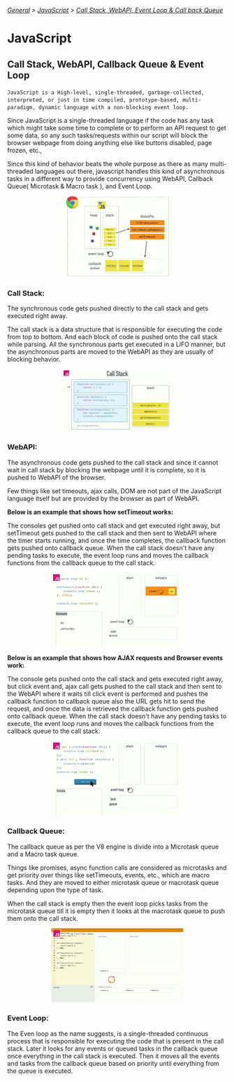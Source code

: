 _[General](../README.md) > [JavaScript](./main.md) > [Call Stack, WebAPI, Event Loop & Call back Queue](./CS_WAPI_CBQ_EL.md)_

# **JavaScript**

## **Call Stack, WebAPI, Callback Queue & Event Loop**

`JavaScript is a High-level, single-threaded, garbage-collected, interpreted, or just in time compiled, prototype-based, multi-paradigm, dynamic language with a non-blocking event loop.`

Since JavaScript is a single-threaded language if the code has any task which might take some time to complete or to perform an API request to get some data, so any such tasks/requests within our script will block the browser webpage from doing anything else like buttons disabled, page frozen, etc.,

Since this kind of behavior beats the whole purpose as there as many multi-threaded languages out there, javascript handles this kind of asynchronous tasks in a different way to provide concurrency using WebAPI, Callback Queue( Microtask & Macro task ), and Event Loop.

<img src="./browserengine.png" alt="Browser Engine" style="width:50%;padding:0 25%;"/>

### **Call Stack:**

The synchronous code gets pushed directly to the call stack and gets executed right away.

The call stack is a data structure that is responsible for executing the code from top to bottom. And each block of code is pushed onto the call stack while parsing. All the synchronous parts get executed in a LIFO manner, but the asynchronous parts are moved to the WebAPI as they are usually of blocking behavior.

<img src="./callstack.png" alt="call stack" style="width:50%;padding:0 25%;"/>

### **WebAPI:**

The asynchronous code gets pushed to the call stack and since it cannot wait in call stack by blocking the webpage until it is complete, so it is pushed to WebAPI of the browser.

Few things like set timeouts, ajax calls, DOM are not part of the JavaScript language itself but are provided by the browser as part of WebAPI.

**Below is an example that shows how setTimeout works:**

The consoles get pushed onto call stack and get executed right away, but setTimeout gets pushed to the call stack and then sent to WebAPI where the timer starts running, and once the time completes, the callback function gets pushed onto callback queue. When the call stack doesn't have any pending tasks to execute, the event loop runs and moves the callback functions from the callback queue to the call stack.

<img src="./webapi1.png" alt="setTimeout Example" style="width:60%;padding:0 20%;"/>

**Below is an example that shows how AJAX requests and Browser events work:**

The console gets pushed onto the call stack and gets executed right away, but click event and, ajax call gets pushed to the call stack and then sent to the WebAPI where it waits till click event is performed and pushes the callback function to callback queue also the URL gets hit to send the request, and once the data is retrieved the callback function gets pushed onto callback queue. When the call stack doesn't have any pending tasks to execute, the event loop runs and moves the callback functions from the callback queue to the call stack.

<img src="./webapi2.png" alt="ajax and events" style="width:60%;padding:0 20%;"/>


### **Callback Queue:**

The callback queue as per the V8 engine is divide into a Microtask queue and a Macro task queue.

Things like promises, async function calls are considered as microtasks and get priority over things like setTimeouts, events, etc., which are macro tasks. And they are moved to either microtask queue or macrotask queue depending upon the type of task.

When the call stack is empty then the event loop picks tasks from the microtask queue till it is empty then it looks at the macrotask queue to push them onto the call stack.

<img src="./callback.png" alt="callback queue" style="width:60%;padding:0 20%;"/>

### **Event Loop**:

The Even loop as the name suggests, is a single-threaded continuous process that is responsible for executing the code that is present in the call stack. Later it looks for any events or queued tasks in the callback queue once everything in the call stack is executed. Then it moves all the events and tasks from the callback queue based on priority until everything from the queue is executed.

